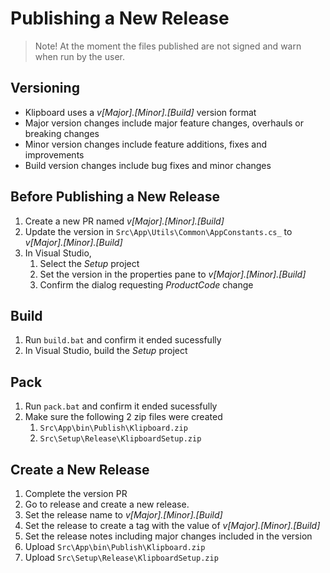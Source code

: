 # Publishing a New Release

> Note! At the moment the files published are not signed and warn when run by the user.

## Versioning 
* Klipboard uses a _v[Major].[Minor].\[Build\]_ version format
* Major version changes include major feature changes, overhauls or breaking changes
* Minor version changes include feature additions, fixes and improvements
* Build version changes include bug fixes and minor changes

## Before Publishing a New Release
1. Create a new PR named _v[Major].[Minor].\[Build\]_
1. Update the version in `Src\App\Utils\Common\AppConstants.cs_` to _v[Major].[Minor].\[Build\]_
1. In Visual Studio, 
	1. Select the _Setup_ project 
	1. Set the version in the properties pane to _v[Major].[Minor].\[Build\]_
	1. Confirm the dialog requesting _ProductCode_ change

## Build
1. Run `build.bat` and confirm it ended sucessfully
1. In Visual Studio, build the _Setup_ project

## Pack
1. Run `pack.bat` and confirm it ended sucessfully
1. Make sure the following 2 zip files were created
	1. `Src\App\bin\Publish\Klipboard.zip`
	1. `Src\Setup\Release\KlipboardSetup.zip`

## Create a New Release
1. Complete the version PR
1. Go to release and create a new release.
1. Set the release name to _v[Major].[Minor].\[Build\]_
1. Set the release to create a tag with the value of _v[Major].[Minor].\[Build\]_
1. Set the release notes including major changes included in the version
1. Upload `Src\App\bin\Publish\Klipboard.zip`
1. Upload `Src\Setup\Release\KlipboardSetup.zip`
